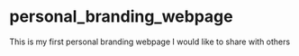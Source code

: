 # personal_branding_webpage
This is my first personal branding webpage I would like to share with others
